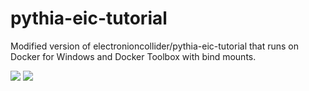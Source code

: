 # pythia-eic-tutorial

Modified version of electronioncollider/pythia-eic-tutorial that runs on Docker for Windows and Docker Toolbox with bind mounts.

[![](https://images.microbadger.com/badges/image/forinil/pythia-eic-tutorial.svg)](https://microbadger.com/images/forinil/pythia-eic-tutorial "Get your own image badge on microbadger.com")
[![](https://images.microbadger.com/badges/version/forinil/pythia-eic-tutorial.svg)](https://microbadger.com/images/forinil/pythia-eic-tutorial "Get your own version badge on microbadger.com")